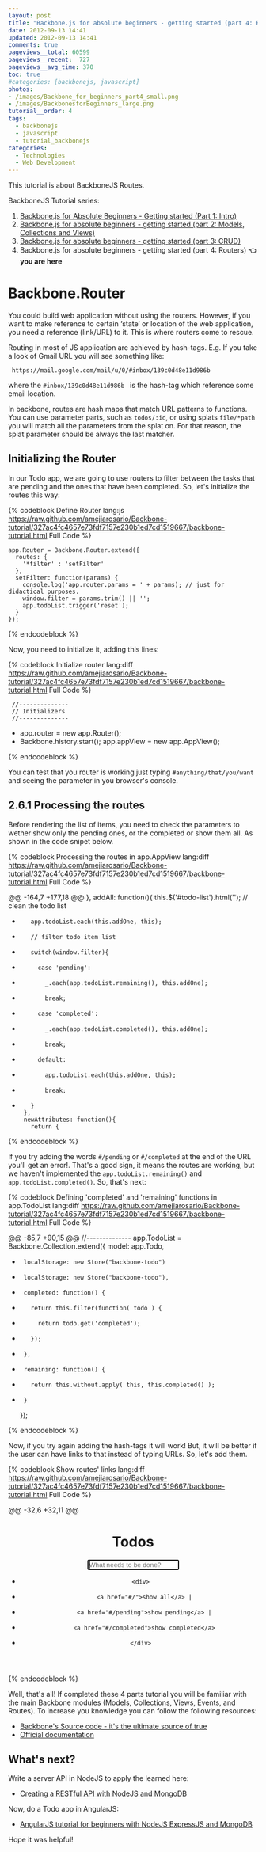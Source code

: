 ```yaml
---
layout: post
title: "Backbone.js for absolute beginners - getting started (part 4: Routers)"
date: 2012-09-13 14:41
updated: 2012-09-13 14:41
comments: true
pageviews__total: 60599
pageviews__recent:  727
pageviews__avg_time: 370
toc: true
#categories: [backbonejs, javascript]
photos:
- /images/Backbone_for_beginners_part4_small.png
- /images/BackbonesforBeginners_large.png
tutorial__order: 4
tags:
  - backbonejs
  - javascript
  - tutorial_backbonejs
categories:
  - Technologies
  - Web Development
---
```


This tutorial is about BackboneJS Routes.

<!--More-->

BackboneJS Tutorial series:

1. [Backbone.js for Absolute Beginners - Getting started (Part 1: Intro)](/blog/2012/09/11/backbone-dot-js-for-absolute-beginners-getting-started/)
1. [Backbone.js for absolute beginners - getting started (part 2: Models, Collections and Views)](/blog/2012/09/13/backbone-js-for-absolute-beginners-getting-started-part-2/)
1. [Backbone.js for absolute beginners - getting started (part 3: CRUD)](/blog/2012/09/13/backbonejs-for-absolute-beginners-getting-started-part-3/)
1. Backbone.js for absolute beginners - getting started (part 4: Routers) **👈 you are here**

# Backbone.Router

You could build web application without using the routers.  However, if you want to make reference to certain ‘state’ or location of the web application, you need a reference (link/URL) to it. This is where routers come to rescue.

Routing in most of JS application are achieved by hash-tags. E.g. If you take a look of Gmail URL you will see something like:

` https://mail.google.com/mail/u/0/#inbox/139c0d48e11d986b`

where the `#inbox/139c0d48e11d986b ` is the hash-tag which reference some email location.

In backbone, routes are hash maps that match URL patterns to functions. You can use parameter parts, such as `todos/:id`, or using splats `file/*path` you will match all the parameters from the splat on. For that reason, the splat parameter should be always the last matcher.

## Initializing the Router

In our Todo app, we are going to use routers to filter between the tasks that are pending and the ones that have been completed. So, let's initialize the routes this way:

{% codeblock Define Router  lang:js https://raw.github.com/amejiarosario/Backbone-tutorial/327ac4fc4657e73fdf7157e230b1ed7cd1519667/backbone-tutorial.html Full Code %}

    app.Router = Backbone.Router.extend({
      routes: {
        '*filter' : 'setFilter'
      },
      setFilter: function(params) {
        console.log('app.router.params = ' + params); // just for didactical purposes.
        window.filter = params.trim() || '';
        app.todoList.trigger('reset');
      }
    });

{% endcodeblock %}

Now, you need to initialize it, adding this lines:

{% codeblock Initialize router  lang:diff https://raw.github.com/amejiarosario/Backbone-tutorial/327ac4fc4657e73fdf7157e230b1ed7cd1519667/backbone-tutorial.html Full Code %}

     //--------------
     // Initializers
     //--------------

+    app.router = new app.Router();
+    Backbone.history.start();
     app.appView = new app.AppView();

{% endcodeblock %}

You can test that you router is working just typing `#anything/that/you/want` and seeing the parameter in you browser's console.

## 2.6.1 Processing the routes

Before rendering the list of items, you need to check the parameters to wether show only the pending ones, or the completed or show them all. As shown in the code snipet below.

{% codeblock Processing the routes in app.AppView  lang:diff https://raw.github.com/amejiarosario/Backbone-tutorial/327ac4fc4657e73fdf7157e230b1ed7cd1519667/backbone-tutorial.html Full Code %}

@@ -164,7 +177,18 @@
       },
       addAll: function(){
         this.$('#todo-list').html(''); // clean the todo list
-        app.todoList.each(this.addOne, this);
+        // filter todo item list
+        switch(window.filter){
+          case 'pending':
+            _.each(app.todoList.remaining(), this.addOne);
+            break;
+          case 'completed':
+            _.each(app.todoList.completed(), this.addOne);
+            break;
+          default:
+            app.todoList.each(this.addOne, this);
+            break;
+        }
       },
       newAttributes: function(){
         return {


{% endcodeblock %}

If you try adding the words `#/pending` or `#/completed` at the end of the URL you'll get an error!. That's a good sign, it means the routes are working, but we haven't implemented the `app.todoList.remaining()` and `app.todoList.completed()`. So, that's next:

{% codeblock Defining 'completed' and 'remaining' functions in app.TodoList  lang:diff https://raw.github.com/amejiarosario/Backbone-tutorial/327ac4fc4657e73fdf7157e230b1ed7cd1519667/backbone-tutorial.html Full Code %}

@@ -85,7 +90,15 @@
     //--------------
     app.TodoList = Backbone.Collection.extend({
       model: app.Todo,
-      localStorage: new Store("backbone-todo")
+      localStorage: new Store("backbone-todo"),
+      completed: function() {
+        return this.filter(function( todo ) {
+          return todo.get('completed');
+        });
+      },
+      remaining: function() {
+        return this.without.apply( this, this.completed() );
+      }
     });

{% endcodeblock %}

Now, if you try again adding the hash-tags it will work! But, it will be better if the user can have links to that instead of typing URLs. So, let's add them.


{% codeblock Show routes' links  lang:diff https://raw.github.com/amejiarosario/Backbone-tutorial/327ac4fc4657e73fdf7157e230b1ed7cd1519667/backbone-tutorial.html Full Code %}

@@ -32,6 +32,11 @@
     <header id="header">
       <h1>Todos</h1>
       <input id="new-todo" placeholder="What needs to be done?" autofocus>
+      <div>
+        <a href="#/">show all</a> |
+        <a href="#/pending">show pending</a> |
+        <a href="#/completed">show completed</a>
+      </div>
     </header>
     <section id="main">
       <ul id="todo-list"></ul>


{% endcodeblock %}

Well, that's all! If completed these 4 parts tutorial you will be familiar with the main Backbone modules (Models, Collections, Views, Events, and Routes). To increase you knowledge you can follow the following resources:

  * [Backbone's Source code - it's the ultimate source of true](https://github.com/documentcloud/backbone/blob/master/backbone.js)
  * [Official documentation](http://backbonejs.org/?utm_source=adrianmejia.com)

# What's next?

Write a server API in NodeJS to apply the learned here:

* <a href="/blog/2014/10/01/creating-a-restful-api-tutorial-with-nodejs-and-mongodb/" target="_blank">Creating a RESTful API with NodeJS and MongoDB</a>

Now, do a Todo app in AngularJS:

* <a href="/blog/2014/09/28/angularjs-tutorial-for-beginners-with-nodejs-expressjs-and-mongodb/" target="_blank">AngularJS tutorial for beginners with NodeJS ExpressJS and MongoDB</a>


Hope it was helpful!
